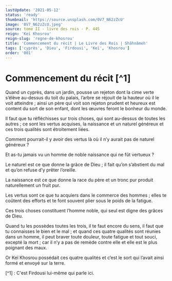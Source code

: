```yaml
---
lastUpdate: '2021-05-12'
status: 'ready'
thumbnail: 'https://source.unsplash.com/0V7_N62zZcU'
image: '0V7_N62zZcU.jpeg'
source: tome II - livre des rois - P. 445
reign: 'Keï Khosrou'
reign-slug: 'regne-de-khosrou'
title: 'Commencement du récit | Le Livre des Rois | Shâhnâmeh'
tags: ['cyprès', 'Dieu', 'Firdousi', 'Keï', 'Khosrou']
order: '001'
---
```


# Commencement du récit [^1]

Quand un cyprès, dans un jardin, pousse un rejeton dont la cime verte s’élève au-dessus du toit du palais, l’arbre se réjouit de la hauteur où il le voit atteindre ; ainsi un père qui voit son rejeton prudent et heureux est content du sort de son enfant, dont les œuvres feront le bonheur du monde.

Il faut que tu réfléchisses sur trois choses, qui sont au-dessus de toutes les autres ; ce sont les vertus acquises, la naissance et un naturel généreux et ces trois qualités sont étroitement liées.

Comment pourrait-il y avoir des vertus là où il n’y aurait pas de naturel généreux ?

Et as-tu jamais vu un homme de noble naissance qui ne fût vertueux ?

Le naturel est ce que donne la grâce de Dieu ; il fait qu’on s’abstient du mal et qu’on refuse d’y prêter l’oreille.

La naissance est ce que donne la race du père et un tronc pur produit naturellement un fruit pur.

Les vertus sont ce que tu acquiers dans le commerce des hommes ; elles te coûtent des efforts et te font souvent plier sous le poids de la fatigue.

Ces trois choses constituent l’homme noble, qui seul est digne des grâces de Dieu.

Quand tu les possèdes toutes les trois, il te faut encore du sens, il faut que tu connaisses le bien et le mal ; et quand ces quatre qualités sont réunies dans un homme, il peut braver toute douleur, toute fatigue et tout souci, excepté la mort ; car il n’y a pas de remède contre elle et elle est le plus poignant des maux.

Or Keï Khosrou possédait ces quatre qualités et c’est le sort qui l’avait ainsi formé et envoyé sur la terre.

[^1] : C'est Firdousi lui-même qui parle ici.
